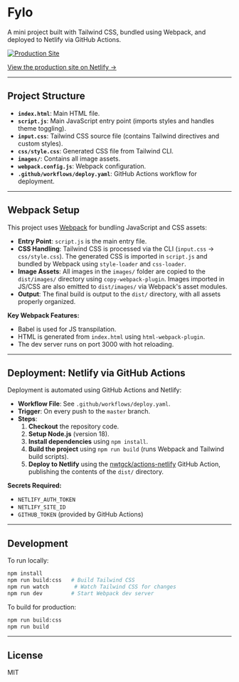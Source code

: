 # Fylo

A mini project built with Tailwind CSS, bundled using Webpack, and deployed to Netlify via GitHub Actions.

[![Production Site](https://img.shields.io/badge/Live%20Demo-Netlify-green?logo=netlify)](https://vasudev-flyo.netlify.app/)

[View the production site on Netlify &rarr;](https://vasudev-flyo.netlify.app/)

---

## Project Structure

- **`index.html`**: Main HTML file.
- **`script.js`**: Main JavaScript entry point (imports styles and handles theme toggling).
- **`input.css`**: Tailwind CSS source file (contains Tailwind directives and custom styles).
- **`css/style.css`**: Generated CSS file from Tailwind CLI.
- **`images/`**: Contains all image assets.
- **`webpack.config.js`**: Webpack configuration.
- **`.github/workflows/deploy.yaml`**: GitHub Actions workflow for deployment.

---

## Webpack Setup

This project uses [Webpack](https://webpack.js.org/) for bundling JavaScript and CSS assets:

- **Entry Point**: `script.js` is the main entry file.
- **CSS Handling**: Tailwind CSS is processed via the CLI (`input.css` → `css/style.css`). The generated CSS is imported in `script.js` and bundled by Webpack using `style-loader` and `css-loader`.
- **Image Assets**: All images in the `images/` folder are copied to the `dist/images/` directory using `copy-webpack-plugin`. Images imported in JS/CSS are also emitted to `dist/images/` via Webpack's asset modules.
- **Output**: The final build is output to the `dist/` directory, with all assets properly organized.

**Key Webpack Features:**

- Babel is used for JS transpilation.
- HTML is generated from `index.html` using `html-webpack-plugin`.
- The dev server runs on port 3000 with hot reloading.

---

## Deployment: Netlify via GitHub Actions

Deployment is automated using GitHub Actions and Netlify:

- **Workflow File**: See `.github/workflows/deploy.yaml`.
- **Trigger**: On every push to the `master` branch.
- **Steps**:
  1. **Checkout** the repository code.
  2. **Setup Node.js** (version 18).
  3. **Install dependencies** using `npm install`.
  4. **Build the project** using `npm run build` (runs Webpack and Tailwind build scripts).
  5. **Deploy to Netlify** using the [nwtgck/actions-netlify](https://github.com/nwtgck/actions-netlify) GitHub Action, publishing the contents of the `dist/` directory.

**Secrets Required:**

- `NETLIFY_AUTH_TOKEN`
- `NETLIFY_SITE_ID`
- `GITHUB_TOKEN` (provided by GitHub Actions)

---

## Development

To run locally:

```sh
npm install
npm run build:css   # Build Tailwind CSS
npm run watch        # Watch Tailwind CSS for changes
npm run dev         # Start Webpack dev server
```

To build for production:

```sh
npm run build:css
npm run build
```

---

## License

MIT
